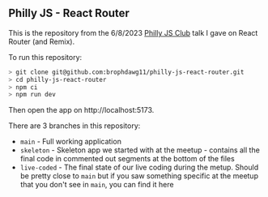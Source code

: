 ## Philly JS - React Router

This is the repository from the 6/8/2023 [Philly JS Club](https://phillyjs.com/) talk I gave on React Router (and Remix).

To run this repository:

```sh
> git clone git@github.com:brophdawg11/philly-js-react-router.git
> cd philly-js-react-router
> npm ci
> npm run dev
```

Then open the app on http://localhost:5173.

There are 3 branches in this repository:

- `main` - Full working application
- `skeleton` - Skeleton app we started with at the meetup - contains all the final code in commented out segments at the bottom of the files
- `live-coded` - The final state of our live coding during the metup. Should be pretty close to `main` but if you saw something specific at the meetup that you don't see in `main`, you can find it here

